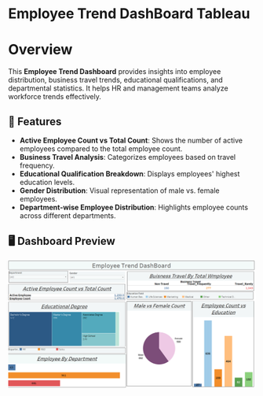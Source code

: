 # Employee Trend DashBoard Tableau
# Overview 
This **Employee Trend Dashboard** provides insights into employee distribution, business travel trends, educational qualifications, and departmental statistics. It helps HR and management teams analyze workforce trends effectively.
## 🔹 Features
- **Active Employee Count vs Total Count**: Shows the number of active employees compared to the total employee count.
- **Business Travel Analysis**: Categorizes employees based on travel frequency.
- **Educational Qualification Breakdown**: Displays employees' highest education levels.
- **Gender Distribution**: Visual representation of male vs. female employees.
- **Department-wise Employee Distribution**: Highlights employee counts across different departments.
## 🖥️ Dashboard Preview
![Employee Trend Dashboard](https://github.com/mdfaiazalam/Employee-Trend-Dashboard-Tableau/blob/main/Employee%20Trend%20Dashboard.png)
